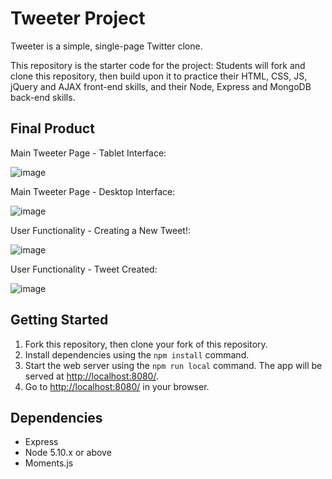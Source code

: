 # Tweeter Project

Tweeter is a simple, single-page Twitter clone.

This repository is the starter code for the project: Students will fork and clone this repository, then build upon it to practice their HTML, CSS, JS, jQuery and AJAX front-end skills, and their Node, Express and MongoDB back-end skills.

## Final Product

Main Tweeter Page - Tablet Interface: 

![image](https://user-images.githubusercontent.com/75704947/106216627-8ee60400-61a1-11eb-8a11-648eade54710.png)

Main Tweeter Page - Desktop Interface:

![image](https://user-images.githubusercontent.com/75704947/106216109-64e01200-61a0-11eb-93ef-c00e6116ae7d.png)

User Functionality - Creating a New Tweet!:

![image](https://user-images.githubusercontent.com/75704947/106216161-850fd100-61a0-11eb-9668-80dbb2b314b9.png)

User Functionality - Tweet Created:

![image](https://user-images.githubusercontent.com/75704947/106216191-9b1d9180-61a0-11eb-9148-0583344fa15b.png)

## Getting Started

1. Fork this repository, then clone your fork of this repository.
2. Install dependencies using the `npm install` command.
3. Start the web server using the `npm run local` command. The app will be served at <http://localhost:8080/>.
4. Go to <http://localhost:8080/> in your browser.

## Dependencies

- Express
- Node 5.10.x or above
- Moments.js
